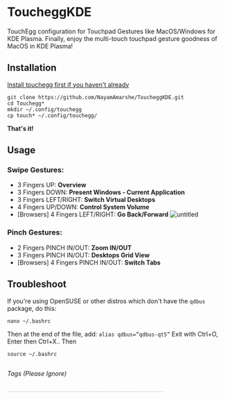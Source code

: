 # ToucheggKDE
TouchEgg configuration for Touchpad Gestures like MacOS/Windows for KDE Plasma. Finally, enjoy the multi-touch touchpad gesture goodness of MacOS in KDE Plasma!

## Installation
[Install touchegg first if you haven't already](https://github.com/JoseExposito/touchegg)
```shell
git clone https://github.com/NayamAmarshe/ToucheggKDE.git
cd Touchegg*
mkdir ~/.config/touchegg
cp touch* ~/.config/touchegg/
```
**That's it!**

## Usage
### Swipe Gestures:
  - 3 Fingers UP: **Overview**
  - 3 Fingers DOWN: **Present Windows - Current Application**
  - 3 Fingers LEFT/RIGHT: **Switch Virtual Desktops**
  - 4 Fingers UP/DOWN: **Control System Volume**
  - [Browsers] 4 Fingers LEFT/RIGHT: **Go Back/Forward**
  ![untitled](https://user-images.githubusercontent.com/25067102/121768884-4b070080-cb7e-11eb-8657-bbbd570e5c2b.gif)

### Pinch Gestures:
  - 2 Fingers PINCH IN/OUT: **Zoom IN/OUT**
  - 3 Fingers PINCH IN/OUT: **Desktops Grid View**
  - [Browsers] 4 Fingers PINCH IN/OUT: **Switch Tabs**

## Troubleshoot
If you're using OpenSUSE or other distros which don't have the `qdbus` package,
do this:
```shell
nano ~/.bashrc
````
Then at the end of the file, add: `alias qdbus=”qdbus-qt5”`
Exit with Ctrl+O, Enter then Ctrl+X..
Then
```shell
source ~/.bashrc
```

##


###### Tags (Please Ignore)
<sub><sup><sub><sup><sub><sup><sub><sup><sub><sup><sub><sup><sub><sup><sub><sup>kde,gestures,macos,kde plasma,touchpad gestures,linux gestures,linux touchpad gestures,macos theme,linux gestures touchpad,touchpad gestures ubuntu,kde connect features,linux multitouch gestures,add multi touch trackpad gestures on linux,elementary os gestures,fusuma gestures,trackpad gestures,gestures elementary os,kde plasma customization,mouse gestures,kde connect ubuntu,linux touchpad gestures like mac,touchegg gestures,gestures on ubuntu,linux trackpad gestures,trackpad gestures linux, linux,linux gestures,linux touchpad gestures,gestures,touchpad gestures,linux multitouch gestures,linux gestures touchpad,linux distro,add multi touch trackpad gestures on linux,linux help,linux 2019,linux tutorial 2019,mac trackpad gestures,trackpad gestures,linux gesture mac,gesture su linux,linux gesture,linux trackpad gestures,trackpad gestures linux,macbook-like gestures linux,touchpad gestures linux,swipe gestures for linux,linux touchpad gestures like mac,touchpad gestures linux mint</sup></sub></sup></sub></sup></sub></sup></sub></sup></sub></sup></sub></sup></sub></sup></sub>
